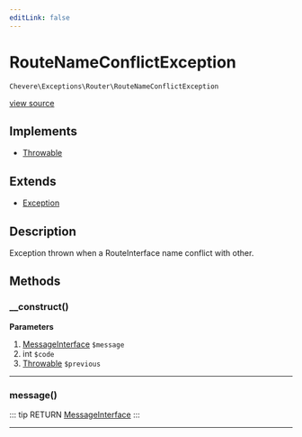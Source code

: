```yaml
---
editLink: false
---
```


# RouteNameConflictException

`Chevere\Exceptions\Router\RouteNameConflictException`

[view source](https://github.com/chevere/chevere/blob/master/exceptions/Router/RouteNameConflictException.php)

## Implements

- [Throwable](https://www.php.net/manual/class.throwable)

## Extends

- [Exception](../Core/Exception.md)

## Description

Exception thrown when a RouteInterface name conflict with other.

## Methods

### __construct()

**Parameters**

1. [MessageInterface](../../Interfaces/Message/MessageInterface.md) `$message`
2. int `$code`
3. [Throwable](https://www.php.net/manual/class.throwable) `$previous`

---

### message()

::: tip RETURN
[MessageInterface](../../Interfaces/Message/MessageInterface.md)
:::

---

